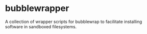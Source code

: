 # bubblewrapper #
A collection of wrapper scripts for bubblewrap to facilitate installing 
software in sandboxed filesystems.